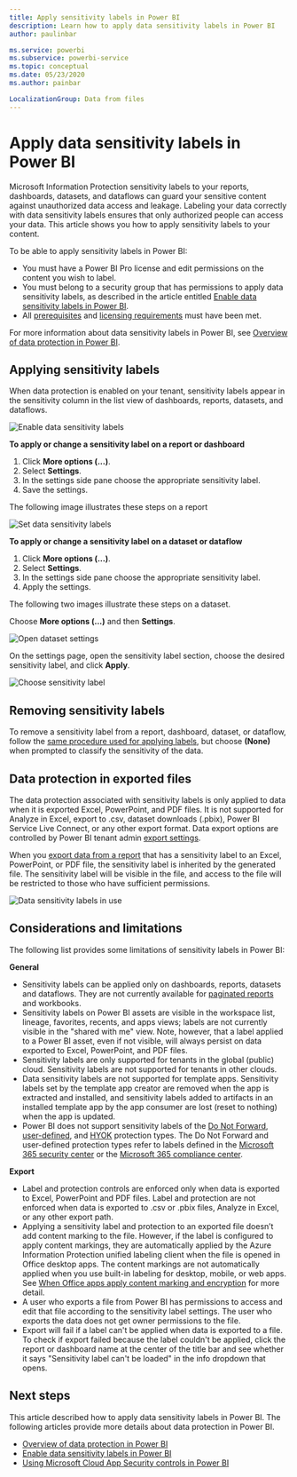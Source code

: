 ```yaml
---
title: Apply sensitivity labels in Power BI
description: Learn how to apply data sensitivity labels in Power BI
author: paulinbar

ms.service: powerbi
ms.subservice: powerbi-service
ms.topic: conceptual
ms.date: 05/23/2020
ms.author: painbar

LocalizationGroup: Data from files
---
```

# Apply data sensitivity labels in Power BI

Microsoft Information Protection sensitivity labels to your reports, dashboards, datasets, and dataflows can guard your sensitive content against unauthorized data access and leakage. Labeling your data correctly with data sensitivity labels ensures that only authorized people can access your data. This article shows you how to apply sensitivity labels to your content.

To be able to apply sensitivity labels in Power BI:
* You must have a Power BI Pro license and edit permissions on the content you wish to label.
* You must belong to a security group that has permissions to apply data sensitivity labels, as described in the article entitled [Enable data sensitivity labels in Power BI](../admin/service-security-enable-data-sensitivity-labels.md#enable-data-sensitivity-labels).
* All [prerequisites](../admin/service-security-data-protection-overview.md#requirements-for-using-sensitivity-labels-in-power-bi) and [licensing requirements](../admin/service-security-data-protection-overview.md#licensing) must have been met.

For more information about data sensitivity labels in Power BI, see [Overview of data protection in Power BI](../admin/service-security-data-protection-overview.md).

## Applying sensitivity labels

When data protection is enabled on your tenant, sensitivity labels appear in the sensitivity column in the list view of dashboards, reports, datasets, and dataflows.

![Enable data sensitivity labels](media/service-security-apply-data-sensitivity-labels/apply-data-sensitivity-labels-01.png)

**To apply or change a sensitivity label on a report or dashboard**
1. Click **More options (...)**.
1. Select **Settings**.
1. In the settings side pane choose the appropriate sensitivity label.
1. Save the settings.

The following image illustrates these steps on a report

![Set data sensitivity labels](media/service-security-apply-data-sensitivity-labels/apply-data-sensitivity-labels-02.png)

**To apply or change a sensitivity label on a dataset or dataflow**

1. Click **More options (...)**.
1. Select **Settings**.
1. In the settings side pane choose the appropriate sensitivity label.
1. Apply the settings.

The following two images illustrate these steps on a dataset.

Choose **More options (...)** and then **Settings**.

![Open dataset settings](media/service-security-apply-data-sensitivity-labels/apply-data-sensitivity-labels-05.png)

On the settings page, open the sensitivity label section, choose the desired sensitivity label, and click **Apply**.

![Choose sensitivity label](media/service-security-apply-data-sensitivity-labels/apply-data-sensitivity-labels-06.png)

## Removing sensitivity labels
To remove a sensitivity label from a report, dashboard, dataset, or dataflow, follow the [same procedure used for applying labels](#applying-sensitivity-labels), but choose **(None)** when prompted to classify the sensitivity of the data. 

## Data protection in exported files

The data protection associated with sensitivity labels is only applied to data when it is exported Excel, PowerPoint, and PDF files. It is not supported for Analyze in Excel, export to .csv, dataset downloads (.pbix), Power BI Service Live Connect, or any other export format. Data export options are controlled by Power BI tenant admin [export settings](../service-admin-portal.md#export-and-sharing-settings).

When you [export data from a report](https://docs.microsoft.com/power-bi/consumer/end-user-export) that has a sensitivity label to an Excel, PowerPoint, or PDF file, the sensitivity label is inherited by the generated file. The sensitivity label will be visible in the file, and access to the file will be restricted to those who have sufficient permissions.

![Data sensitivity labels in use](media/service-security-apply-data-sensitivity-labels/apply-data-sensitivity-labels-04b.png)

## Considerations and limitations

The following list provides some limitations of sensitivity labels in Power BI:

**General**
* Sensitivity labels can be applied only on dashboards, reports, datasets and dataflows. They are not currently available for [paginated reports](../paginated-reports/report-builder-power-bi.md) and workbooks.
* Sensitivity labels on Power BI assets are visible in the workspace list, lineage, favorites, recents, and apps views; labels are not currently visible in the "shared with me" view. Note, however, that a label applied to a Power BI asset, even if not visible, will always persist on data exported to Excel, PowerPoint, and PDF files.
* Sensitivity labels are only supported for tenants in the global (public) cloud. Sensitivity labels are not supported for tenants in other clouds.
* Data sensitivity labels are not supported for template apps. Sensitivity labels set by the template app creator are removed when the app is extracted and installed, and sensitivity labels added to artifacts in an installed template app by the app consumer are lost (reset to nothing) when the app is updated.
* Power BI does not support sensitivity labels of the [Do Not Forward](https://docs.microsoft.com/microsoft-365/compliance/encryption-sensitivity-labels?view=o365-worldwide#let-users-assign-permissions), [user-defined](https://docs.microsoft.com/microsoft-365/compliance/encryption-sensitivity-labels?view=o365-worldwide#let-users-assign-permissions), and [HYOK](https://docs.microsoft.com/azure/information-protection/configure-adrms-restrictions) protection types. The Do Not Forward and user-defined protection types refer to labels defined in the [Microsoft 365 security center](https://security.microsoft.com/) or the [Microsoft 365 compliance center](https://compliance.microsoft.com/).

**Export**
* Label and protection controls are enforced only when data is exported to Excel, PowerPoint and PDF files. Label and protection are not enforced when data is exported to .csv or .pbix files, Analyze in Excel, or any other export path.
* Applying a sensitivity label and protection to an exported file doesn’t add content marking to the file. However, if the label is configured to apply content markings, they are automatically applied by the Azure Information Protection unified labeling client when the file is opened in Office desktop apps. The content markings are not automatically applied when you use built-in labeling for desktop, mobile, or web apps. See [When Office apps apply content marking and encryption](https://docs.microsoft.com/microsoft-365/compliance/sensitivity-labels-office-apps?view=o365-worldwide#when-office-apps-apply-content-marking-and-encryption) for more detail.
* A user who exports a file from Power BI has permissions to access and edit that file according to the sensitivity label settings. The user who exports the data does not get owner permissions to the file.
* Export will fail if a label can't be applied when data is exported to a file. To check if export failed because the label couldn't be applied, click the report or dashboard name at the center of the title bar and see whether it says "Sensitivity label can't be loaded" in the info dropdown that opens.

## Next steps

This article described how to apply data sensitivity labels in Power BI. The following articles provide more details about data protection in Power BI. 

* [Overview of data protection in Power BI](../admin/service-security-data-protection-overview.md)
* [Enable data sensitivity labels in Power BI](../admin/service-security-enable-data-sensitivity-labels.md)
* [Using Microsoft Cloud App Security controls in Power BI](../admin/service-security-using-microsoft-cloud-app-security-controls.md)